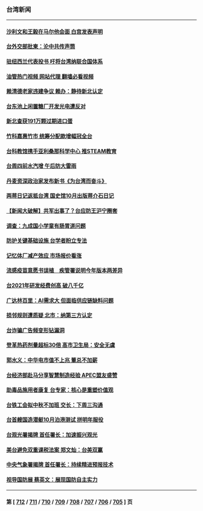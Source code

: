### 台湾新闻
---
#### [沙利文和王毅在马尔他会面 白宫发表声明](../../pages/ncid1349361/n14075654.md?09180445) 
#### [台外交部批柬：沦中共传声筒](../../pages/ncid1349361/n14075569.md?09180445) 
#### [驻纽西兰代表投书 吁将台湾纳联合国体系](../../pages/ncid1349361/n14075570.md?09180445) 
#### [油管热门视频 网站代理 翻墙必看视频](http://138.2.39.72:81/youtube.html?epic-marker?09180445)
#### [赖清德老家违建争议 赖办：静待新北认定](../../pages/ncid1349361/n14075565.md?09180445) 
#### [台东池上闲置糖厂开发光电遭反对](../../pages/ncid1349361/n14075590.md?09180445) 
#### [新北查获191万颗过期进口蛋](../../pages/ncid1349361/n14075600.md?09180445) 
#### [竹科嘉惠竹市 统筹分配款增幅冠全台](../../pages/ncid1349361/n14075545.md?09180445) 
#### [台科教馆携手亚利桑那科学中心 推STEAM教育](../../pages/ncid1349361/n14075603.md?09180445) 
#### [台周四前水汽增 午后防大雷雨](../../pages/ncid1349361/n14075602.md?09180445) 
#### [丹麦资深政治家发布新书《为台湾而奋斗》](../../pages/ncid1349361/n14074603.md?09180445) 
#### [两蒋日记返抵台湾 国史馆10月出版蒋介石日记](../../pages/ncid1349361/n14074813.md?09180445) 
#### [【新闻大破解】共军出事了？台应防王沪宁圈套](../../pages/ncid1349361/n14074606.md?09180445) 
#### [调查：九成国小学童有肠胃道问题](../../pages/ncid1349361/n14074570.md?09180445) 
#### [防护关键基础设施 台学者盼立专法](../../pages/ncid1349361/n14074556.md?09180445) 
#### [记忆体厂减产效应 市场报价看涨](../../pages/ncid1349361/n14074563.md?09180445) 
#### [流感疫苗意愿书误植　疾管署说明今年版本两差异](../../pages/ncid1349361/n14074562.md?09180445) 
#### [台2021年研发经费创高 破八千亿](../../pages/ncid1349361/n14074565.md?09180445) 
#### [广达林百里：AI需求大 但面临供应链缺料问题](../../pages/ncid1349361/n14074559.md?09180445) 
#### [损邻规则遭质疑 北市：纳第三方认定](../../pages/ncid1349361/n14074569.md?09180445) 
#### [台诈骗广告频变形钻漏洞](../../pages/ncid1349361/n14074581.md?09180445) 
#### [登革热药剂量超标30倍 高市卫生局：安全无虞](../../pages/ncid1349361/n14074583.md?09180445) 
#### [郭水义：中华电市值不上兆 董总不加薪](../../pages/ncid1349361/n14074572.md?09180445) 
#### [台经济部赴马分享智慧制造经验 APEC盟友盛赞](../../pages/ncid1349361/n14074571.md?09180445) 
#### [助毒品施用者康复 台专家：核心是重塑价值观](../../pages/ncid1349361/n14074574.md?09180445) 
#### [台铁工会拟中秋不加班 交长：下周三沟通](../../pages/ncid1349361/n14074573.md?09180445) 
#### [台首艘国造潜艇10月泊港测试 拼明年服役](../../pages/ncid1349361/n14074480.md?09180445) 
#### [台观光署揭牌 首任署长：加速振兴观光](../../pages/ncid1349361/n14074467.md?09180445) 
#### [美台避免双重课税法案 郑文灿：台美双赢](../../pages/ncid1349361/n14074475.md?09180445) 
#### [中央气象署揭牌 首任署长：持续精进预报技术](../../pages/ncid1349361/n14074465.md?09180445) 
#### [视导国防展 蔡英文：展现国防自主实力](../../pages/ncid1349361/n14074446.md?09180445) 

---
#### 第 [ [712](./712.md?09180445) / [711](./711.md?09180445) / [710](./710.md?09180445) / [709](./709.md?09180445) / [708](./708.md?09180445) / [707](./707.md?09180445) / [706](./706.md?09180445) / [705](./705.md?09180445) ] 页
